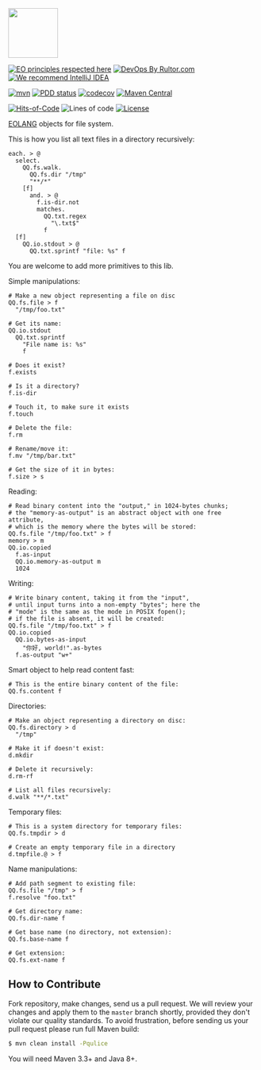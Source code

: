 <img src="https://www.yegor256.com/images/books/elegant-objects/cactus.svg" height="100px" />

[![EO principles respected here](https://www.elegantobjects.org/badge.svg)](https://www.elegantobjects.org)
[![DevOps By Rultor.com](http://www.rultor.com/b/objectionary/eo-files)](http://www.rultor.com/p/objectionary/eo-files)
[![We recommend IntelliJ IDEA](https://www.elegantobjects.org/intellij-idea.svg)](https://www.jetbrains.com/idea/)

[![mvn](https://github.com/objectionary/eo-files/actions/workflows/mvn.yml/badge.svg?branch=master)](https://github.com/objectionary/eo-files/actions/workflows/mvn.yml)
[![PDD status](http://www.0pdd.com/svg?name=objectionary/eo-files)](http://www.0pdd.com/p?name=objectionary/eo-files)
[![codecov](https://codecov.io/gh/cqfn/eo/branch/master/graph/badge.svg)](https://codecov.io/gh/cqfn/eo)
[![Maven Central](https://img.shields.io/maven-central/v/org.eolang/eo-files.svg)](https://maven-badges.herokuapp.com/maven-central/org.eolang/eo-files)

[![Hits-of-Code](https://hitsofcode.com/github/objectionary/eo-files)](https://hitsofcode.com/view/github/objectionary/eo-files)
![Lines of code](https://img.shields.io/tokei/lines/github/objectionary/eo-files)
[![License](https://img.shields.io/badge/license-MIT-green.svg)](https://github.com/objectionary/eo-files/blob/master/LICENSE.txt)

[EOLANG](https://www.eolang.org) objects for file system.

This is how you list all text files in a directory recursively:

```
each. > @
  select.
    QQ.fs.walk.
      QQ.fs.dir "/tmp"
      "**/*"
    [f]
      and. > @
        f.is-dir.not
        matches.
          QQ.txt.regex
            "\.txt$"
          f
  [f]
    QQ.io.stdout > @
      QQ.txt.sprintf "file: %s" f
```

You are welcome to add more primitives to this lib.

Simple manipulations:

```
# Make a new object representing a file on disc
QQ.fs.file > f
  "/tmp/foo.txt"

# Get its name:
QQ.io.stdout
  QQ.txt.sprintf
    "File name is: %s"
    f

# Does it exist?
f.exists

# Is it a directory?
f.is-dir

# Touch it, to make sure it exists
f.touch

# Delete the file:
f.rm

# Rename/move it:
f.mv "/tmp/bar.txt"

# Get the size of it in bytes:
f.size > s
```

Reading:

```
# Read binary content into the "output," in 1024-bytes chunks;
# the "memory-as-output" is an abstract object with one free attribute,
# which is the memory where the bytes will be stored:
QQ.fs.file "/tmp/foo.txt" > f
memory > m
QQ.io.copied
  f.as-input
  QQ.io.memory-as-output m
  1024
```

Writing:

```
# Write binary content, taking it from the "input",
# until input turns into a non-empty "bytes"; here the
# "mode" is the same as the mode in POSIX fopen();
# if the file is absent, it will be created:
QQ.fs.file "/tmp/foo.txt" > f
QQ.io.copied
  QQ.io.bytes-as-input
    "你好, world!".as-bytes
  f.as-output "w+"
```

Smart object to help read content fast:

```
# This is the entire binary content of the file:
QQ.fs.content f
```

Directories:

```
# Make an object representing a directory on disc:
QQ.fs.directory > d
  "/tmp"

# Make it if doesn't exist:
d.mkdir

# Delete it recursively:
d.rm-rf

# List all files recursively:
d.walk "**/*.txt"
```

Temporary files:

```
# This is a system directory for temporary files:
QQ.fs.tmpdir > d

# Create an empty temporary file in a directory
d.tmpfile.@ > f
```

Name manipulations:

```
# Add path segment to existing file:
QQ.fs.file "/tmp" > f
f.resolve "foo.txt"

# Get directory name:
QQ.fs.dir-name f

# Get base name (no directory, not extension):
QQ.fs.base-name f

# Get extension:
QQ.fs.ext-name f
```

## How to Contribute

Fork repository, make changes, send us a pull request.
We will review your changes and apply them to the `master` branch shortly,
provided they don't violate our quality standards. To avoid frustration,
before sending us your pull request please run full Maven build:

```bash
$ mvn clean install -Pqulice
```

You will need Maven 3.3+ and Java 8+.

